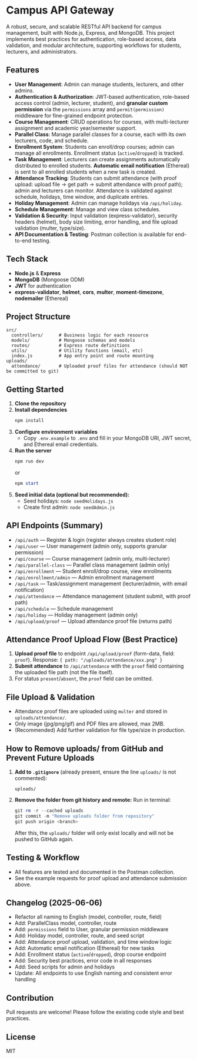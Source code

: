 # Campus API Gateway

A robust, secure, and scalable RESTful API backend for campus management, built with Node.js, Express, and MongoDB. This project implements best practices for authentication, role-based access, data validation, and modular architecture, supporting workflows for students, lecturers, and administrators.

## Features

- **User Management**: Admin can manage students, lecturers, and other admins.
- **Authentication & Authorization**: JWT-based authentication, role-based access control (admin, lecturer, student), and **granular custom permission** via the `permissions` array and `permit(permission)` middleware for fine-grained endpoint protection.
- **Course Management**: CRUD operations for courses, with multi-lecturer assignment and academic year/semester support.
- **Parallel Class**: Manage parallel classes for a course, each with its own lecturers, code, and schedule.
- **Enrollment System**: Students can enroll/drop courses; admin can manage all enrollments. Enrollment status (`active`/`dropped`) is tracked.
- **Task Management**: Lecturers can create assignments automatically distributed to enrolled students. **Automatic email notification** (Ethereal) is sent to all enrolled students when a new task is created.
- **Attendance Tracking**: Students can submit attendance (with proof upload: upload file → get path → submit attendance with proof path); admin and lecturers can monitor. Attendance is validated against schedule, holidays, time window, and duplicate entries.
- **Holiday Management**: Admin can manage holidays via `/api/holiday`.
- **Schedule Management**: Manage and view class schedules.
- **Validation & Security**: Input validation (express-validator), security headers (helmet), body size limiting, error handling, and file upload validation (multer, type/size).
- **API Documentation & Testing**: Postman collection is available for end-to-end testing.

## Tech Stack
- **Node.js** & **Express**
- **MongoDB** (Mongoose ODM)
- **JWT** for authentication
- **express-validator**, **helmet**, **cors**, **multer**, **moment-timezone**, **nodemailer** (Ethereal)

## Project Structure
```
src/
  controllers/      # Business logic for each resource
  models/           # Mongoose schemas and models
  routes/           # Express route definitions
  utils/            # Utility functions (email, etc)
  index.js          # App entry point and route mounting
uploads/
  attendance/       # Uploaded proof files for attendance (should NOT be committed to git)
```

## Getting Started

1. **Clone the repository**
2. **Install dependencies**
   ```powershell
   npm install
   ```
3. **Configure environment variables**
   - Copy `.env.example` to `.env` and fill in your MongoDB URI, JWT secret, and Ethereal email credentials.
4. **Run the server**
   ```powershell
   npm run dev
   ```
   or
   ```powershell
   npm start
   ```
5. **Seed initial data (optional but recommended):**
   - Seed holidays: `node seedHolidays.js`
   - Create first admin: `node seedAdmin.js`

## API Endpoints (Summary)
- `/api/auth` — Register & login (register always creates student role)
- `/api/user` — User management (admin only, supports granular permission)
- `/api/course` — Course management (admin only, multi-lecturer)
- `/api/parallel-class` — Parallel class management (admin only)
- `/api/enrollment` — Student enroll/drop course, view enrollments
- `/api/enrollment/admin` — Admin enrollment management
- `/api/task` — Task/assignment management (lecturer/admin, with email notification)
- `/api/attendance` — Attendance management (student submit, with proof path)
- `/api/schedule` — Schedule management
- `/api/holiday` — Holiday management (admin only)
- `/api/upload/proof` — Upload attendance proof file (returns path)

## Attendance Proof Upload Flow (Best Practice)
1. **Upload proof file** to endpoint `/api/upload/proof` (form-data, field: `proof`). Response: `{ path: "/uploads/attendance/xxx.png" }`
2. **Submit attendance** to `/api/attendance` with the `proof` field containing the uploaded file path (not the file itself).
3. For status `present`/`absent`, the `proof` field can be omitted.

## File Upload & Validation
- Attendance proof files are uploaded using `multer` and stored in `uploads/attendance/`.
- Only image (jpg/png/gif) and PDF files are allowed, max 2MB.
- (Recommended) Add further validation for file type/size in production.

## How to Remove uploads/ from GitHub and Prevent Future Uploads
1. **Add to `.gitignore`** (already present, ensure the line `uploads/` is not commented):
   ```
   uploads/
   ```
2. **Remove the folder from git history and remote:**
   Run in terminal:
   ```powershell
   git rm -r --cached uploads
   git commit -m "Remove uploads folder from repository"
   git push origin <branch>
   ```
   After this, the `uploads/` folder will only exist locally and will not be pushed to GitHub again.

## Testing & Workflow
- All features are tested and documented in the Postman collection.
- See the example requests for proof upload and attendance submission above.

## Changelog (2025-06-06)
- Refactor all naming to English (model, controller, route, field)
- Add: ParallelClass model, controller, route
- Add: `permissions` field to User, granular permission middleware
- Add: Holiday model, controller, route, and seed script
- Add: Attendance proof upload, validation, and time window logic
- Add: Automatic email notification (Ethereal) for new tasks
- Add: Enrollment status (`active`/`dropped`), drop course endpoint
- Add: Security best practices, error code in all responses
- Add: Seed scripts for admin and holidays
- Update: All endpoints to use English naming and consistent error handling

## Contribution
Pull requests are welcome! Please follow the existing code style and best practices.

## License
MIT
